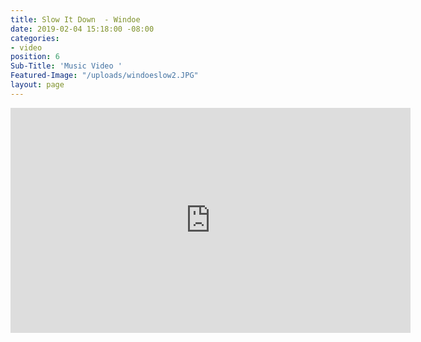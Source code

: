 ```yaml
---
title: Slow It Down  - Windoe
date: 2019-02-04 15:18:00 -08:00
categories:
- video
position: 6
Sub-Title: 'Music Video '
Featured-Image: "/uploads/windoeslow2.JPG"
layout: page
---
```


<iframe src="https://player.vimeo.com/video/303639403" width="640" height="360" frameborder="0" webkitallowfullscreen mozallowfullscreen allowfullscreen></iframe>